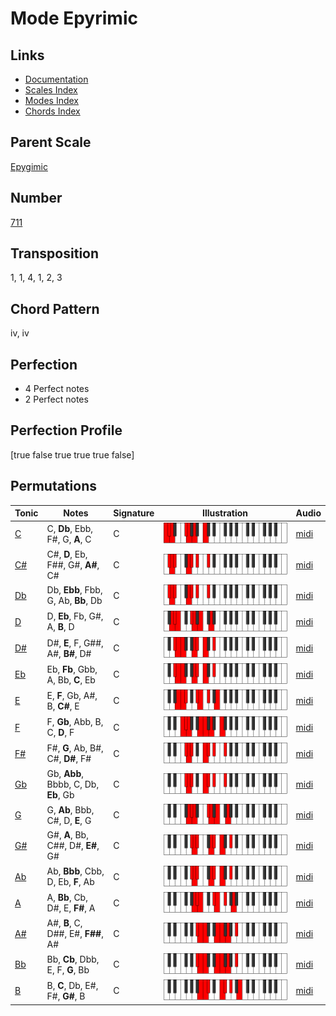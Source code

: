 # Mode Epyrimic

## Links

- [Documentation](README.md)
- [Scales Index](Scales.md)
- [Modes Index](Modes.md)
- [Chords Index](Chords.md)

## Parent Scale

[Epygimic](ScaleEpygimic.md)

## Number

[711](https://ianring.com/musictheory/scales/711)

## Transposition

1, 1, 4, 1, 2, 3

## Chord Pattern

iv, iv

## Perfection

- 4 Perfect notes
- 2 Perfect notes

## Perfection Profile

[true false true true true false]

## Permutations

| Tonic | Notes | Signature | Illustration | Audio |
|-------|-------|-----------|--------------|-------|
| [C](ModeCNaturalEpyrimic.md) | C, **Db**, Ebb, F#, G, **A**, C | C | ![CNaturalEpyrimic](ModeCNaturalEpyrimic.png) | [midi](https://github.com/edipermadi/music/blob/main/docs/ModeCNaturalEpyrimic.mid?raw=true) |
| [C#](ModeCSharpEpyrimic.md) | C#, **D**, Eb, F##, G#, **A#**, C# | C | ![CSharpEpyrimic](ModeCSharpEpyrimic.png) | [midi](https://github.com/edipermadi/music/blob/main/docs/ModeCSharpEpyrimic.mid?raw=true) |
| [Db](ModeDFlatEpyrimic.md) | Db, **Ebb**, Fbb, G, Ab, **Bb**, Db | C | ![DFlatEpyrimic](ModeDFlatEpyrimic.png) | [midi](https://github.com/edipermadi/music/blob/main/docs/ModeDFlatEpyrimic.mid?raw=true) |
| [D](ModeDNaturalEpyrimic.md) | D, **Eb**, Fb, G#, A, **B**, D | C | ![DNaturalEpyrimic](ModeDNaturalEpyrimic.png) | [midi](https://github.com/edipermadi/music/blob/main/docs/ModeDNaturalEpyrimic.mid?raw=true) |
| [D#](ModeDSharpEpyrimic.md) | D#, **E**, F, G##, A#, **B#**, D# | C | ![DSharpEpyrimic](ModeDSharpEpyrimic.png) | [midi](https://github.com/edipermadi/music/blob/main/docs/ModeDSharpEpyrimic.mid?raw=true) |
| [Eb](ModeEFlatEpyrimic.md) | Eb, **Fb**, Gbb, A, Bb, **C**, Eb | C | ![EFlatEpyrimic](ModeEFlatEpyrimic.png) | [midi](https://github.com/edipermadi/music/blob/main/docs/ModeEFlatEpyrimic.mid?raw=true) |
| [E](ModeENaturalEpyrimic.md) | E, **F**, Gb, A#, B, **C#**, E | C | ![ENaturalEpyrimic](ModeENaturalEpyrimic.png) | [midi](https://github.com/edipermadi/music/blob/main/docs/ModeENaturalEpyrimic.mid?raw=true) |
| [F](ModeFNaturalEpyrimic.md) | F, **Gb**, Abb, B, C, **D**, F | C | ![FNaturalEpyrimic](ModeFNaturalEpyrimic.png) | [midi](https://github.com/edipermadi/music/blob/main/docs/ModeFNaturalEpyrimic.mid?raw=true) |
| [F#](ModeFSharpEpyrimic.md) | F#, **G**, Ab, B#, C#, **D#**, F# | C | ![FSharpEpyrimic](ModeFSharpEpyrimic.png) | [midi](https://github.com/edipermadi/music/blob/main/docs/ModeFSharpEpyrimic.mid?raw=true) |
| [Gb](ModeGFlatEpyrimic.md) | Gb, **Abb**, Bbbb, C, Db, **Eb**, Gb | C | ![GFlatEpyrimic](ModeGFlatEpyrimic.png) | [midi](https://github.com/edipermadi/music/blob/main/docs/ModeGFlatEpyrimic.mid?raw=true) |
| [G](ModeGNaturalEpyrimic.md) | G, **Ab**, Bbb, C#, D, **E**, G | C | ![GNaturalEpyrimic](ModeGNaturalEpyrimic.png) | [midi](https://github.com/edipermadi/music/blob/main/docs/ModeGNaturalEpyrimic.mid?raw=true) |
| [G#](ModeGSharpEpyrimic.md) | G#, **A**, Bb, C##, D#, **E#**, G# | C | ![GSharpEpyrimic](ModeGSharpEpyrimic.png) | [midi](https://github.com/edipermadi/music/blob/main/docs/ModeGSharpEpyrimic.mid?raw=true) |
| [Ab](ModeAFlatEpyrimic.md) | Ab, **Bbb**, Cbb, D, Eb, **F**, Ab | C | ![AFlatEpyrimic](ModeAFlatEpyrimic.png) | [midi](https://github.com/edipermadi/music/blob/main/docs/ModeAFlatEpyrimic.mid?raw=true) |
| [A](ModeANaturalEpyrimic.md) | A, **Bb**, Cb, D#, E, **F#**, A | C | ![ANaturalEpyrimic](ModeANaturalEpyrimic.png) | [midi](https://github.com/edipermadi/music/blob/main/docs/ModeANaturalEpyrimic.mid?raw=true) |
| [A#](ModeASharpEpyrimic.md) | A#, **B**, C, D##, E#, **F##**, A# | C | ![ASharpEpyrimic](ModeASharpEpyrimic.png) | [midi](https://github.com/edipermadi/music/blob/main/docs/ModeASharpEpyrimic.mid?raw=true) |
| [Bb](ModeBFlatEpyrimic.md) | Bb, **Cb**, Dbb, E, F, **G**, Bb | C | ![BFlatEpyrimic](ModeBFlatEpyrimic.png) | [midi](https://github.com/edipermadi/music/blob/main/docs/ModeBFlatEpyrimic.mid?raw=true) |
| [B](ModeBNaturalEpyrimic.md) | B, **C**, Db, E#, F#, **G#**, B | C | ![BNaturalEpyrimic](ModeBNaturalEpyrimic.png) | [midi](https://github.com/edipermadi/music/blob/main/docs/ModeBNaturalEpyrimic.mid?raw=true) |
